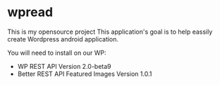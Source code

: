 # wpread
This is my opensource project 
This application's goal is to help eassily create Wordpress android application.

You will need to install on our WP: 
- WP REST API Version 2.0-beta9
- Better REST API Featured Images Version 1.0.1
